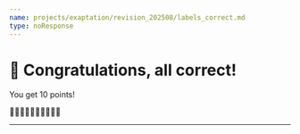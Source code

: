 ```yaml
---
name: projects/exaptation/revision_202508/labels_correct.md
type: noResponse
---
```


# 🎉 Congratulations, all correct!

You get 10 points!

🌟🌟🌟🌟🌟🌟🌟🌟🌟🌟

---
